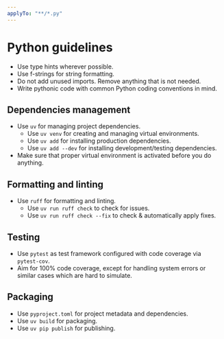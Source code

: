 ```yaml
---
applyTo: "**/*.py"
---
```


# Python guidelines

- Use type hints wherever possible.
- Use f-strings for string formatting.
- Do not add unused imports. Remove anything that is not needed.
- Write pythonic code with common Python coding conventions in mind.

## Dependencies management

- Use `uv` for managing project dependencies.
  - Use `uv venv` for creating and managing virtual environments.
  - Use `uv add` for installing production dependencies.
  - Use `uv add --dev` for installing development/testing dependencies.
- Make sure that proper virtual environment is activated before you do anything.

## Formatting and linting

- Use `ruff` for formatting and linting.
  - Use `uv run ruff check` to check for issues.
  - Use `uv run ruff check --fix` to check & automatically apply fixes.

## Testing

- Use `pytest` as test framework configured with code coverage via `pytest-cov`.
- Aim for 100% code coverage, except for handling system errors or similar cases which are hard to simulate.

## Packaging

- Use `pyproject.toml` for project metadata and dependencies.
- Use `uv build` for packaging.
- Use `uv pip publish` for publishing.
